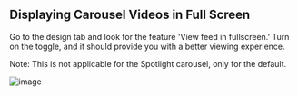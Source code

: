 ## Displaying Carousel Videos in Full Screen

Go to the design tab and look for the feature 'View feed in fullscreen.' Turn on the toggle, and it should provide you with a better viewing experience.

Note: This is not applicable for the Spotlight carousel, only for the default.

![image](https://github.com/user-attachments/assets/640d51e8-a968-48a2-999f-571aaaad8760)

